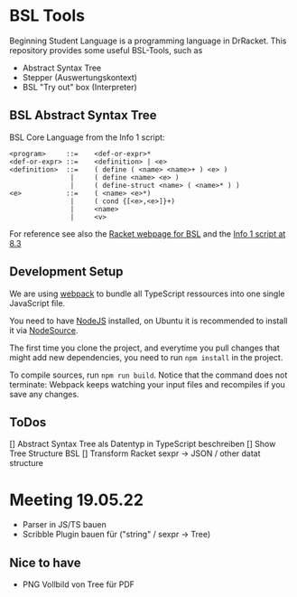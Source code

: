 # BSL Tools
Beginning Student Language is a programming language in DrRacket. This repository provides some useful BSL-Tools, such as
- Abstract Syntax Tree
- Stepper (Auswertungskontext)
- BSL "Try out" box (Interpreter)

## BSL Abstract Syntax Tree

BSL Core Language from the Info 1 script:

```
<program>     ::=    <def-or-expr>*
<def-or-expr> ::=    <definition> | <e>
<definition>  ::=    ( define ( <name> <name>+ ) <e> )
               |     ( define <name> <e> )
               |     ( define-struct <name> ( <name>* ) )
<e>           ::=    ( <name> <e>*)
               |     ( cond {[<e>,<e>]}+)
               |     <name>
               |     <v>
```

For reference see also the [Racket webpage for BSL](https://docs.racket-lang.org/htdp-langs/beginner.html)
and the [Info 1 script at 8.3](https://ps-tuebingen.github.io/informatik-1-skript/bsl-semantics.html)

## Development Setup

We are using [webpack](https://webpack.js.org/guides/ecma-script-modules/) to bundle all TypeScript ressources into one single JavaScript file.

You need to have [NodeJS](nodejs.org) installed, on Ubuntu it is recommended to install it via [NodeSource](https://github.com/nodesource/distributions/blob/master/README.md#installation-instructions).

The first time you clone the project, and everytime you pull changes that might add new dependencies, you need to run `npm install` in the project.

To compile sources, run `npm run build`. Notice that the command does not terminate: Webpack keeps watching your input files and recompiles if you save any changes.

## ToDos

[] Abstract Syntax Tree als Datentyp in TypeScript beschreiben
[] Show Tree Structure BSL
[] Transform Racket sexpr -> JSON / other datat structure

# Meeting 19.05.22

- Parser in JS/TS bauen
- Scribble Plugin bauen für ("string" / sexpr -> Tree)


## Nice to have
- PNG Vollbild von Tree für PDF
